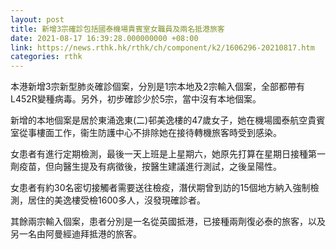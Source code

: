 ```yaml
---
layout: post
title: 新增3宗確診包括國泰機場貴賓室女職員及兩名抵港旅客
date: 2021-08-17 16:39:28.000000000 +08:00
link: https://news.rthk.hk/rthk/ch/component/k2/1606296-20210817.htm
categories: rthk
---
```


本港新增3宗新型肺炎確診個案，分別是1宗本地及2宗輸入個案，全部都帶有L452R變種病毒。另外，初步確診少於5宗，當中沒有本地個案。

新增的本地個案是居於東涌逸東(二)邨美逸樓的47歲女子，她在機場國泰航空貴賓室從事樓面工作，衞生防護中心不排除她在接待轉機旅客時受到感染。

女患者有進行定期檢測，最後一天上班是上星期六，她原先打算在星期日接種第一劑疫苗，但向醫生提及有病徵後，按醫生建議進行測試，之後呈陽性。

女患者有約30名密切接觸者需要送往檢疫，潛伏期曾到訪的15個地方納入強制檢測，居住的美逸樓受檢1600多人，沒發現確診者。

其餘兩宗輸入個案，患者分別是一名從英國抵港，已接種兩劑復必泰的旅客，以及另一名由阿曼經迪拜抵港的旅客。
